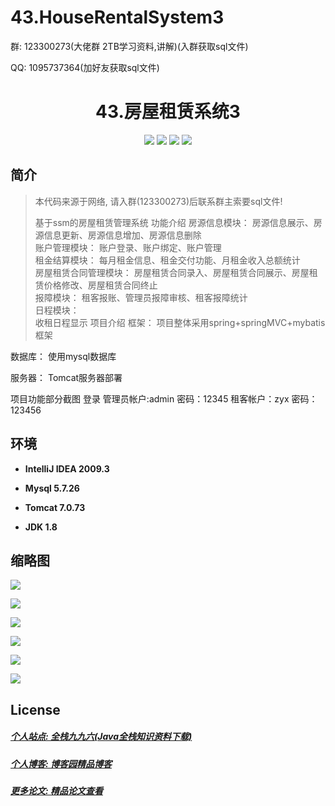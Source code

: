
# 43.HouseRentalSystem3



<p>群: 123300273(大佬群 2TB学习资料,讲解)(入群获取sql文件)</p>
<p>QQ: 1095737364(加好友获取sql文件)</p>

<p><h1 align="center">43.房屋租赁系统3</h1></p>

<p align="center">
	<img src="https://img.shields.io/badge/jdk-1.8-orange.svg"/>
    <img src="https://img.shields.io/badge/spring-5.x-lightgrey.svg"/>
    <img src="https://img.shields.io/badge/springmvc-3.x-blue.svg"/>
    <img src="https://img.shields.io/badge/mybatis-3.x-blue.svg"/>
</p>

## 简介

> 本代码来源于网络, 请入群(123300273)后联系群主索要sql文件!
>
>基于ssm的房屋租赁管理系统
功能介绍
房源信息模块： 
房源信息展示、房源信息更新、房源信息增加、房源信息删除    
账户管理模块： 
账户登录、账户绑定、账户管理   
租金结算模块： 
每月租金信息、租金交付功能、月租金收入总额统计  
房屋租赁合同管理模块： 
房屋租赁合同录入、房屋租赁合同展示、房屋租赁价格修改、房屋租赁合同终止  
报障模块： 
租客报账、管理员报障审核、租客报障统计   
日程模块：  
收租日程显示
项目介绍
框架：
项目整体采用spring+springMVC+mybatis框架

数据库：
使用mysql数据库

服务器：
Tomcat服务器部署


项目功能部分截图
登录
管理员帐户:admin 密码：12345
租客帐户：zyx 密码：123456

## 环境

- <b>IntelliJ IDEA 2009.3</b>

- <b>Mysql 5.7.26</b>

- <b>Tomcat 7.0.73</b>

- <b>JDK 1.8</b>


## 缩略图

![](https://img2020.cnblogs.com/blog/588112/202103/588112-20210306074957398-857636567.jpg)

![](https://img2020.cnblogs.com/blog/588112/202103/588112-20210306075005385-687600546.jpg)

![](https://img2020.cnblogs.com/blog/588112/202103/588112-20210306075019491-1101053197.jpg)

![](https://img2020.cnblogs.com/blog/588112/202103/588112-20210306075026642-1565250698.jpg)

![](https://img2020.cnblogs.com/blog/588112/202103/588112-20210306075033671-1511562914.jpg)

![](https://img2020.cnblogs.com/blog/588112/202103/588112-20210306075049421-1506732928.jpg)


## License

##### [个人站点: 全栈九九六(Java全栈知识资料下载)](https://www.blog996.com/)
##### [个人博客: 博客园精品博客](https://www.cnblogs.com/yysbolg/)
##### [更多论文: 精品论文查看](https://www.cnblogs.com/yysbolg/category/1886262.html)



